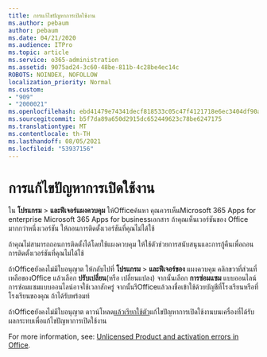 ```yaml
---
title: การแก้ไขปัญหาการเปิดใช้งาน
ms.author: pebaum
author: pebaum
ms.date: 04/21/2020
ms.audience: ITPro
ms.topic: article
ms.service: o365-administration
ms.assetid: 9075ad24-3c60-48be-811b-4c28be4ec14c
ROBOTS: NOINDEX, NOFOLLOW
localization_priority: Normal
ms.custom:
- "909"
- "2000021"
ms.openlocfilehash: ebd41479e74341decf818533c05c47f4121718e6ec3404df90ab28c5ca59f65d
ms.sourcegitcommit: b5f7da89a650d2915dc652449623c78be6247175
ms.translationtype: MT
ms.contentlocale: th-TH
ms.lasthandoff: 08/05/2021
ms.locfileid: "53937156"
---
```

# <a name="activation-troubleshooting"></a>การแก้ไขปัญหาการเปิดใช้งาน

ใน **โปรแกรม** \> **และฟีเจอร์แผงควบคุม** ให้Officeค้นหา คุณควรเห็นMicrosoft 365 Apps for enterprise Microsoft 365 Apps for businessเอกสาร ถ้าคุณเห็นเวอร์ชันของ Office มากกว่าหนึ่งเวอร์ชัน ให้ถอนการติดตั้งเวอร์ชันที่คุณไม่ได้ใช้
  
ถ้าคุณไม่สามารถถอนการติดตั้งได้โดยใช้แผงควบคุม ให้ใช้ตัวช่วยการสนับสนุนและการกู้คืนเพื่อถอนการติดตั้งเวอร์ชันที่คุณไม่ได้ใช้[](https://aka.ms/SARA-OfficeUninstall-Alchemy)
  
ถ้าOfficeยังคงไม่มีใบอนุญาต ให้กลับไปที่ **โปรแกรม** \> **และฟีเจอร์ของ** แผงควบคุม คลิกขวาที่ส่วนที่เหลือของOffice แล้วเลือก **ปรับเปลี่ยน**(หรือ เปลี่ยนแปลง) จากนั้นเลือก **การซ่อมแซม** แบบออนไลน์ การซ่อมแซมแบบออนไลน์อาจใช้เวลาสักครู่ จากนั้นรีOfficeแล้วลงชื่อเข้าใช้ด้วยบัญชีที่โรงเรียนหรือที่โรงเรียนของคุณ ถ้าได้รับพร้อมท์
  
ถ้าOfficeยังคงไม่มีใบอนุญาต ดาวน์โหลด[แล้วเรียกใช้ตัว](https://aka.ms/SARA-OfficeActivation-Alchemy)แก้ไขปัญหาการเปิดใช้งานบนเครื่องที่ได้รับผลกระทบเพื่อแก้ไขปัญหาการเปิดใช้งาน
  
For more information, see: [Unlicensed Product and activation errors in Office](https://support.office.com/article/0d23d3c0-c19c-4b2f-9845-5344fedc4380).
